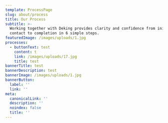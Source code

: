 ```yaml
---
template: ProcessPage
slug: about/process
title: Our Process
subtitle: >-
  Working together with Deking provides clarity and confidence from initial
  contact to completion in 6 simple steps.
featuredImage: /images/uploads/1.jpg
processes:
  - buttonText: test
    content: t
    link: /images/uploads/17.jpg
    title: test
bannerTitle: test
bannerDescription: test
bannerImage: /images/uploads/1.jpg
bannerButton:
  label: ''
  link: ''
meta:
  canonicalLink: ''
  description: ''
  noindex: false
  title: ''
---
```


